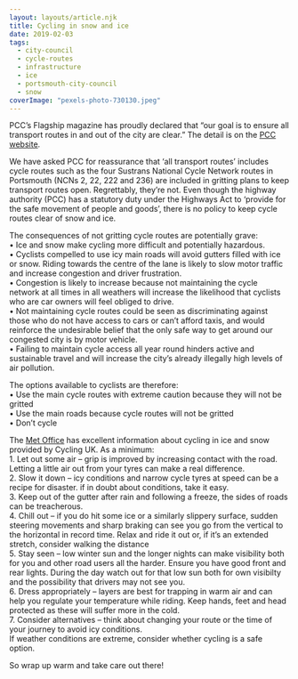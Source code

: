 ```yaml
---
layout: layouts/article.njk
title: Cycling in snow and ice
date: 2019-02-03
tags:  
  - city-council
  - cycle-routes
  - infrastructure 
  - ice
  - portsmouth-city-council
  - snow
coverImage: "pexels-photo-730130.jpeg"
---
```


PCC’s Flagship magazine has proudly declared that “our goal is to ensure all transport routes in and out of the city are clear.” The detail is on the [PCC website](https://www.portsmouth.gov.uk/ext/environment/snow-and-ice-on-the-roads).

We have asked PCC for reassurance that ‘all transport routes’ includes cycle routes such as the four Sustrans National Cycle Network routes in Portsmouth (NCNs 2, 22, 222 and 236) are included in gritting plans to keep transport routes open. Regrettably, they’re not. Even though the highway authority (PCC) has a statutory duty under the Highways Act to ‘provide for the safe movement of people and goods’, there is no policy to keep cycle routes clear of snow and ice.

The consequences of not gritting cycle routes are potentially grave:  
• Ice and snow make cycling more difficult and potentially hazardous.  
• Cyclists compelled to use icy main roads will avoid gutters filled with ice or snow. Riding towards the centre of the lane is likely to slow motor traffic and increase congestion and driver frustration.  
• Congestion is likely to increase because not maintaining the cycle network at all times in all weathers will increase the likelihood that cyclists who are car owners will feel obliged to drive.  
• Not maintaining cycle routes could be seen as discriminating against those who do not have access to cars or can’t afford taxis, and would reinforce the undesirable belief that the only safe way to get around our congested city is by motor vehicle.  
• Failing to maintain cycle access all year round hinders active and sustainable travel and will increase the city’s already illegally high levels of air pollution.

The options available to cyclists are therefore:  
• Use the main cycle routes with extreme caution because they will not be gritted  
• Use the main roads because cycle routes will not be gritted  
• Don’t cycle

The [Met Office](https://www.metoffice.gov.uk/barometer/advice/travel-advice/cycling-in-icy-conditions) has excellent information about cycling in ice and snow provided by Cycling UK. As a minimum:  
1\. Let out some air – grip is improved by increasing contact with the road. Letting a little air out from your tyres can make a real difference.  
2\. Slow it down – icy conditions and narrow cycle tyres at speed can be a recipe for disaster. if in doubt about conditions, take it easy.  
3\. Keep out of the gutter after rain and following a freeze, the sides of roads can be treacherous.  
4\. Chill out – if you do hit some ice or a similarly slippery surface, sudden steering movements and sharp braking can see you go from the vertical to the horizontal in record time. Relax and ride it out or, if it’s an extended stretch, consider walking the distance  
5\. Stay seen – low winter sun and the longer nights can make visibility both for you and other road users all the harder. Ensure you have good front and rear lights. During the day watch out for that low sun both for own visibilty and the possibility that drivers may not see you.  
6\. Dress appropriately – layers are best for trapping in warm air and can help you regulate your temperature while riding. Keep hands, feet and head protected as these will suffer more in the cold.  
7\. Consider alternatives – think about changing your route or the time of your journey to avoid icy conditions.  
If weather conditions are extreme, consider whether cycling is a safe option.

So wrap up warm and take care out there!

